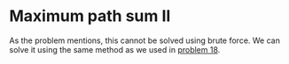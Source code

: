 # Maximum path sum II
As the problem mentions, this cannot be solved using brute force. We can solve it using the same method as we used in [problem 18](/src/018).
